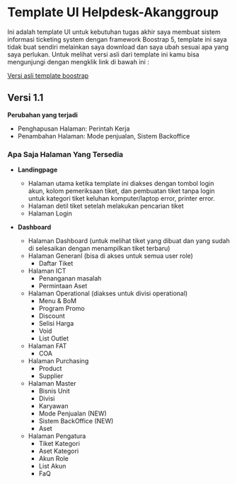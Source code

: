 # Template UI Helpdesk-Akanggroup

Ini adalah template UI untuk kebutuhan tugas akhir saya membuat sistem informasi ticketing system dengan framework Boostrap 5, template ini saya tidak buat sendiri melainkan saya download dan saya ubah sesuai apa yang saya perlukan. Untuk melihat versi asli dari template ini kamu bisa mengunjungi dengan mengklik link di bawah ini :

[Versi asli template boostrap](https://bootstrapmade.com/)

## Versi 1.1

**Perubahan yang terjadi**
- Penghapusan Halaman: Perintah Kerja
- Penambahan Halaman: Mode penjualan, Sistem Backoffice

### Apa Saja Halaman Yang Tersedia
- **Landingpage**
  - Halaman utama ketika template ini diakses dengan tombol login akun, kolom pemeriksaan tiket, dan pembuatan tiket tanpa login untuk kategori tiket keluhan komputer/laptop error, printer error.
  - Halaman detil tiket setelah melakukan pencarian tiket
  - Halaman Login
 
- **Dashboard**
  - Halaman Dashboard (untuk melihat tiket yang dibuat dan yang sudah di selesaikan dengan menampilkan tiket terbaru)
  - Halaman Generanl (bisa di akses untuk semua user role)
    - Daftar Tiket
  - Halaman ICT
    - Penanganan masalah
    - Permintaan Aset
  - Halaman Operational (diakses untuk divisi operational)
    - Menu & BoM
    - Program Promo
    - Discount
    - Selisi Harga
    - Void
    - List Outlet
  - Halaman FAT
    - COA
  - Halaman Purchasing
    - Product
    - Supplier
  - Halaman Master
    - Bisnis Unit
    - Divisi
    - Karyawan
    - Mode Penjualan (NEW)
    - Sistem BackOffice (NEW)
    - Aset
  - Halaman Pengatura
    - Tiket Kategori
    - Aset Kategori
    - Akun Role
    - List Akun
    - FaQ
